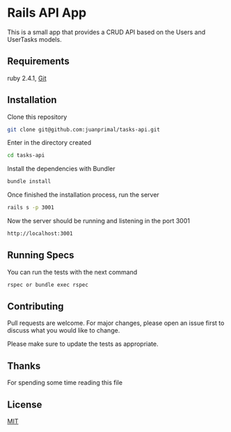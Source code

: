 # Rails API App

This is a small app that provides a CRUD API based on the Users and UserTasks models.

## Requirements

ruby 2.4.1, [Git](https://git-scm.com/)

## Installation

Clone this repository

```bash
git clone git@github.com:juanprimal/tasks-api.git
```
Enter in the directory created

```bash
cd tasks-api
```

Install the dependencies with Bundler

```bash
bundle install
```

Once finished the installation process, run the server

```bash
rails s -p 3001
```

Now the server should be running and listening in the port 3001

```bash
http://localhost:3001
```


## Running Specs

You can run the tests with the next command

```bash
rspec or bundle exec rspec
```

## Contributing
Pull requests are welcome. For major changes, please open an issue first to discuss what you would like to change.

Please make sure to update the tests as appropriate.

## Thanks
For spending some time reading this file

## License
[MIT](https://choosealicense.com/licenses/mit/)
